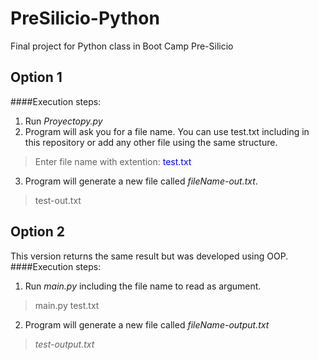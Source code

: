 # PreSilicio-Python
Final project for Python class in Boot Camp Pre-Silicio

## Option 1
####Execution steps:
1. Run *Proyectopy.py*
2. Program will ask you for a file name. You can use test.txt including in this repository or add any other file using the same structure. 
> Enter file name with extention: <span style="color: blue">test.txt</span>

3. Program will generate a new file called *fileName-out.txt*.
> test-out.txt


## Option 2
This version returns the same result but was developed using OOP.
####Execution steps:
1. Run *main.py* including the file name to read as argument.
> main.py test.txt
2. Program will generate a new file called *fileName-output.txt*
> *test-output.txt*